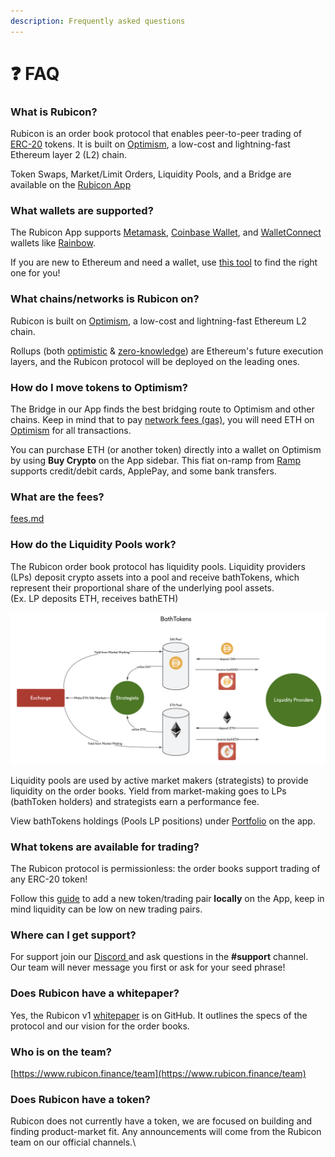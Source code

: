```yaml
---
description: Frequently asked questions
---
```


# ❓ FAQ

### What is Rubicon?

Rubicon is an order book protocol that enables peer-to-peer trading of [ERC-20](https://ethereum.org/en/developers/docs/standards/tokens/erc-20/) tokens. It is built on [Optimism](https://www.optimism.io/), a low-cost and lightning-fast Ethereum layer 2 (L2) chain.

Token Swaps, Market/Limit Orders, Liquidity Pools, and a Bridge are available on the [Rubicon App](https://app.rubicon.finance/)&#x20;

### What wallets are supported?

The Rubicon App supports [Metamask](https://metamask.io/), [Coinbase Wallet](https://www.coinbase.com/wallet), and [WalletConnect](https://walletconnect.com/) wallets like [Rainbow](https://rainbow.me/).

If you are new to Ethereum and need a wallet, use [this tool](https://ethereum.org/en/wallets/find-wallet/) to find the right one for you!

### What chains/networks is Rubicon on?

Rubicon is built on [Optimism](https://www.optimism.io/), a low-cost and lightning-fast Ethereum L2 chain.

Rollups (both [optimistic](https://ethereum.org/en/developers/docs/scaling/optimistic-rollups/) & [zero-knowledge](https://ethereum.org/en/developers/docs/scaling/zk-rollups/)) are Ethereum's future execution layers, and the Rubicon protocol will be deployed on the leading ones.

### How do I move tokens to Optimism?

The Bridge in our App finds the best bridging route to Optimism and other chains. Keep in mind that to pay [network fees (gas)](guides/trade/fees.md), you will need ETH on [Optimism](https://www.optimism.io/) for all transactions.

You can purchase ETH (or another token) directly into a wallet on Optimism by using **Buy Crypto** on the App sidebar. This fiat on-ramp from [Ramp](https://ramp.network/) supports credit/debit cards, ApplePay, and some bank transfers.

### What are the fees?

[fees.md](guides/trade/fees.md "mention")

### How do the Liquidity Pools work?

The Rubicon order book protocol has liquidity pools. Liquidity providers (LPs) deposit crypto assets into a pool and receive bathTokens, which represent their proportional share of the underlying pool assets. \
(Ex. LP deposits ETH, receives bathETH)

![](<.gitbook/assets/image (90).png>)

Liquidity pools are used by active market makers (strategists) to provide liquidity on the order books. Yield from market-making goes to LPs (bathToken holders) and strategists earn a performance fee.

View bathTokens holdings (Pools LP positions) under [Portfolio](https://app.rubicon.finance/portfolio) on the app.

### What tokens are available for trading?

The Rubicon protocol is permissionless: the order books support trading of any ERC-20 token!

Follow this [guide](guides/trade/adding-a-trading-pair.md) to add a new token/trading pair **locally** on the App, keep in mind liquidity can be low on new trading pairs.

### Where can I get support?

For support join our [Discord ](https://discord.com/invite/E7pS24J)and ask questions in the **#support** channel. Our team will never message you first or ask for your seed phrase!

### Does Rubicon have a whitepaper?

Yes, the Rubicon v1 [whitepaper](https://github.com/RubiconDeFi/rubicon-protocol-v1/blob/master/Rubicon%20v1%20Whitepaper.pdf) is on GitHub. It outlines the specs of the protocol and our vision for the order books.

### Who is on the team?

[https://www.rubicon.finance/team](https://www.rubicon.finance/team)

### Does Rubicon have a token?

Rubicon does not currently have a token, we are focused on building and finding product-market fit. Any announcements will come from the Rubicon team on our official channels.\
